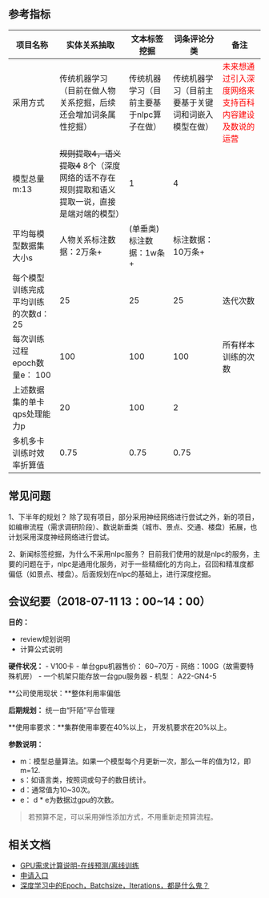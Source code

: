 ## 参考指标

|项目名称 | 实体关系抽取 | 文本标签挖掘 | 词条评论分类 | 备注 | 
|---|---|---|---|---|
|采用方式 | 传统机器学习（目前在做人物关系挖掘，后续还会增加词条属性挖掘） | 传统机器学习（目前主要基于nlpc算子在做） | 传统机器学习（目前主要基于关键词和词嵌入模型在做） | <font color=red>未来想通过引入深度网络来支持百科内容建设及数说的运营 </font>| 
|模型总量m:13 |~~规则提取4，语义提取4~~ 8个（深度网络的话不存在规则提取和语义提取一说，直接是端对端的模型）  |1  |4  |  | 
|平均每模型数据集大小s |人物关系标注数据：2万条+ |(单垂类)标注数据：1w条+  |标注数据：10万条+  |  | 
|每个模型训练完成平均训练的次数d：25 |25	|25  |25  | 迭代次数 |
|每次训练过程epoch数量e： 100|100|100 |100 |所有样本训练的次数  |
|上述数据集的单卡qps处理能力p|20| 100| 2|  |
|多机多卡训练时效率折算值|0.75| 0.75| 0.75|  |
	
## 常见问题

1、下半年的规划？
除了现有项目，部分采用神经网络进行尝试之外，新的项目，如编审流程（需求调研阶段）、数说新垂类（城市、景点、交通、楼盘）拓展，也计划采用深度神经网络进行尝试。

2、新闻标签挖掘，为什么不采用nlpc服务？
目前我们使用的就是nlpc的服务，主要的问题在于，nlpc是通用化服务，对于一些精细化的方向上，召回和精准度都偏低（如景点、楼盘）。后面规划在nlpc的基础上，进行深度挖掘。




## 会议纪要（2018-07-11 13：00~14：00）
**目的：**
- review规划说明
- 计算公式说明

**硬件状况：**
	 - V100卡
	 - 单台gpu机器售价： 60~70万
	 - 网络：100G（故需要特殊机房）
	 - 一个机架只能存放一台gpu服务器
	 - 机型： A22-GN4-5

**公司使用现状：**整体利用率偏低

**后期规划：** 统一由“阡陌”平台管理

**使用率要求：**集群使用率要在40%以上， 开发机要求在20%以上。

**参数说明：**
- m：模型总量算法。如果一个模型每个月更新一次，那么一年的值为12，即m=12.
- s：如语言类，按照词或句子的数目统计。
- d：通常值为10~30次。
- e： d * e为数据过gpu的次数。

> 若预算不足，可以采用弹性添加方式，不用重新走预算流程。

## 相关文档

- [GPU需求计算说明-在线预测/离线训练](http://wiki.baidu.com/pages/viewpage.action?pageId=504613530)
- [申请入口](http://rms.baidu.com/?r=indexNew/index#355)
- [深度学习中的Epoch，Batchsize，Iterations，都是什么鬼？](https://www.jianshu.com/p/e5076a56946c)
